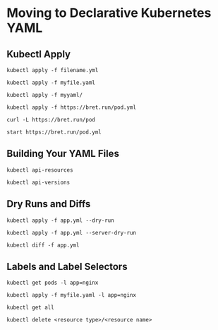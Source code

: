# Moving to Declarative Kubernetes YAML

## Kubectl Apply

    kubectl apply -f filename.yml

    kubectl apply -f myfile.yaml
    
    kubectl apply -f myyaml/
    
    kubectl apply -f https://bret.run/pod.yml
    
    curl -L https://bret.run/pod
    
    start https://bret.run/pod.yml

## Building Your YAML Files

    kubectl api-resources
    
    kubectl api-versions

## Dry Runs and Diffs

    kubectl apply -f app.yml --dry-run
    
    kubectl apply -f app.yml --server-dry-run
    
    kubectl diff -f app.yml

## Labels and Label Selectors

    kubectl get pods -l app=nginx
    
    kubectl apply -f myfile.yaml -l app=nginx
    
    kubectl get all
    
    kubectl delete <resource type>/<resource name>



